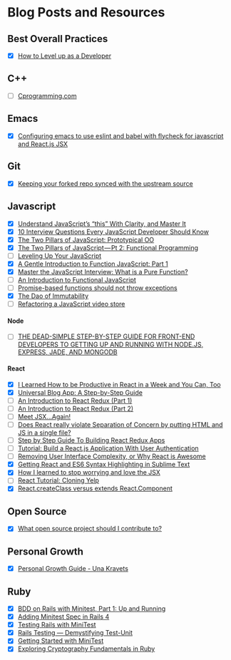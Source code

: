 # Blog Posts and Resources

## Best Overall Practices

- [x] [How to Level up as a Developer](https://www.facebook.com/notes/will-hughes/how-to-level-up-as-a-developer/10153879894028632?utm_source=Blog+Subscriptions&utm_campaign=6d4fb37fa0-Firehose_Fridays_3_4_2016&utm_medium=email&utm_term=0_fda0cd4c67-6d4fb37fa0-286743649)

## C++

- [ ] [Cprogramming.com](http://www.cprogramming.com/tutorial/lesson1.html)

## Emacs

- [x] [Configuring emacs to use eslint and babel with flycheck for javascript and React.js JSX](http://codewinds.com/blog/2015-04-02-emacs-flycheck-eslint-jsx.html)

## Git

- [x] [Keeping your forked repo synced with the upstream source](https://2buntu.com/articles/1459/keeping-your-forked-repo-synced-with-the-upstream-source/)

## Javascript

- [x] [Understand JavaScript’s “this” With Clarity, and Master It](http://javascriptissexy.com/understand-javascripts-this-with-clarity-and-master-it/)
- [x] [10 Interview Questions Every JavaScript Developer Should Know](https://medium.com/javascript-scene/10-interview-questions-every-javascript-developer-should-know-6fa6bdf5ad95#.m9xxhf3ys)
- [x] [The Two Pillars of JavaScript: Prototypical OO](https://medium.com/javascript-scene/the-two-pillars-of-javascript-ee6f3281e7f3#.vqkb1k8m4)
- [x] [The Two Pillars of JavaScript — Pt 2: Functional Programming](https://medium.com/javascript-scene/the-two-pillars-of-javascript-pt-2-functional-programming-a63aa53a41a4#.y333pl768)
- [ ] [Leveling Up Your JavaScript](http://developer.telerik.com/featured/leveling-up-your-javascript/?utm_source=javascriptweekly&utm_medium=email)
- [x] [A Gentle Introduction to Function JavaScript: Part 1](http://jrsinclair.com/articles/2016/gentle-introduction-to-functional-javascript-intro/?utm_content=bufferfa840&utm_medium=social&utm_source=twitter.com&utm_campaign=buffer)
- [x] [Master the JavaScript Interview: What is a Pure Function?](https://medium.com/javascript-scene/master-the-javascript-interview-what-is-a-pure-function-d1c076bec976#.20scg7bsc)
- [ ] [An Introduction to Functional JavaScript](http://www.sitepoint.com/introduction-functional-javascript/)
- [ ] [Promise-based functions should not throw exceptions](http://www.2ality.com/2016/03/promise-rejections-vs-exceptions.html?utm_source=javascriptweekly&utm_medium=email)
- [x] [The Dao of Immutability](https://medium.com/javascript-scene/the-dao-of-immutability-9f91a70c88cd#.xni27ww76)
- [ ] [Refactoring a JavaScript video store](http://martinfowler.com/articles/refactoring-video-store-js/?utm_content=bufferf93af&utm_medium=social&utm_source=twitter.com&utm_campaign=buffer)

#### Node

- [ ] [THE DEAD-SIMPLE STEP-BY-STEP GUIDE FOR FRONT-END DEVELOPERS TO GETTING UP AND RUNNING WITH NODE.JS, EXPRESS, JADE, AND MONGODB](http://cwbuecheler.com/web/tutorials/2013/node-express-mongo/)

#### React

- [x] [I Learned How to be Productive in React in a Week and You Can, Too](https://css-tricks.com/productive-in-react/)
- [x] [Universal Blog App: A Step-by-Step Guide](http://www.sitepoint.com/building-a-react-universal-blog-app-a-step-by-step-guide/?utm_source=javascriptweekly&utm_medium=email)
- [ ] [An Introduction to React Redux (Part 1)](https://shellmonger.com/2016/02/16/an-introduction-to-react-redux-part-1/)
- [ ] [An Introduction to React Redux (Part 2)](https://shellmonger.com/2016/02/19/an-introduction-to-react-redux-part-2/)
- [ ] [Meet JSX...Again!](https://www.kirupa.com/react/meet_jsx_again.htm?utm_campaign=linkplug&utm_source=linkplug&utm_medium=linkplug&utm_content=linkplug&utm_term=linkplug)
- [ ] [Does React really violate Separation of Concern by putting HTML and JS in a single file?](https://hashnode.com/post/does-react-really-violate-separation-of-concern-by-putting-html-and-js-in-a-single-file-cil3bn5hj0011a65347rsdut0)
- [ ] [Step by Step Guide To Building React Redux Apps](http://www.mybridge.co/view/37675)
- [ ] [Tutorial: Build a React.js Application With User Authentication](https://stormpath.com/blog/build-a-react-app-with-user-authentication/?utm_source=javascript-weekly&utm_medium=newsletter&utm_campaign=react-app)
- [ ] [Removing User Interface Complexity, or Why React is Awesome](http://jlongster.com/Removing-User-Interface-Complexity,-or-Why-React-is-Awesome)
- [x] [Getting React and ES6 Syntax Highlighting in Sublime Text](http://gunnariauvinen.com/getting-es6-syntax-highlighting-in-sublime-text/)
- [x] [How I learned to stop worrying and love the JSX](http://jamesknelson.com/learned-stop-worrying-love-jsx/?utm_content=bufferc2891&utm_medium=social&utm_source=twitter.com&utm_campaign=buffer)
- [ ] [React Tutorial: Cloning Yelp](https://www.fullstackreact.com/articles/react-tutorial-cloning-yelp/?utm_source=javascriptweekly&utm_medium=email)
- [x] [React.createClass versus extends React.Component](https://toddmotto.com/react-create-class-versus-component/)

## Open Source
- [x] [What open source project should I contribute to?](https://medium.com/@kentcdodds/what-open-source-project-should-i-contribute-to-7d50ecfe1cb4#.fl8ocj9kd)

## Personal Growth

- [x] [Personal Growth Guide - Una Kravets](http://una.im/personal-goals-guide/#💁)

## Ruby

- [x] [BDD on Rails with Minitest, Part 1: Up and Running](https://semaphoreci.com/blog/2014/10/27/bdd-on-rails-with-minitest-part-1-up-and-running.html)
- [x] [Adding Minitest Spec in Rails 4](http://blowmage.com/2013/07/08/minitest-spec-rails4)
- [x] [Testing Rails with MiniTest](http://blog.crowdint.com/2013/06/14/testing-rails-with-minitest.html)
- [x] [Rails Testing — Demystifying Test-Unit](http://www.hiringthing.com/2012/08/02/rails-testing-demystifying-test-unit.html)
- [x] [Getting Started with MiniTest](http://6ftdan.com/allyourdev/2015/04/04/getting-started-with-minitest/)
- [x] [Exploring Cryptography Fundamentals in Ruby](https://www.sitepoint.com/exploring-cryptography-fundamentals-in-ruby/)
